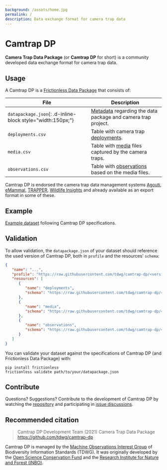 ```yaml
---
background: /assets/home.jpg
permalink: /
description: Data exchange format for camera trap data
---
```


# Camtrap DP

**Camera Trap Data Package** (or **Camtrap DP** for short) is a community developed data exchange format for camera trap data.

## Usage

A Camtrap DP is a [Frictionless Data Package](https://specs.frictionlessdata.io/data-package/) that consists of:

File | Description
--- | ---
`datapackage.json`{: .d-inline-block style="width:150px;"} | [Metadata](https://tdwg.github.io/camtrap-dp/metadata/) regarding the data package and camera trap project.
`deployments.csv` | Table with camera trap [deployments](https://tdwg.github.io/camtrap-dp/data/#deployments).
`media.csv` | Table with [media](https://tdwg.github.io/camtrap-dp/data/#media) files captured by the camera traps.
`observations.csv` | Table with [observations](https://tdwg.github.io/camtrap-dp/data/#observations) based on the media files.

Camtrap DP is endorsed the camera trap data management systems [Agouti](https://www.agouti.eu/), [eMammal](https://emammal.si.edu/), [TRAPPER](https://doi.org/10.1111/2041-210X.12571), [Wildlife Insights](https://www.wildlifeinsights.org/) and already available as an export format in some of these.

## Example

[Example dataset](https://github.com/tdwg/camtrap-dp/tree/main/example) following Camtrap DP specifications.

## Validation

To allow validation, the `datapackage.json` of your dataset should reference the used version of Camtrap DP, both in `profile` and the resources' `schema`:

```json
{
   "name": "...",
   "profile": "https://raw.githubusercontent.com/tdwg/camtrap-dp/<version>/camtrap-dp-profile.json",
   "resources": [
      {
         "name": "deployments",
         "schema": "https://raw.githubusercontent.com/tdwg/camtrap-dp/<version>/deployments-table-schema.json"
      },
      {
         "name": "media",
         "schema": "https://raw.githubusercontent.com/tdwg/camtrap-dp/<version>/media-table-schema.json"
      },
      {
         "name": "observations",
         "schema": "https://raw.githubusercontent.com/tdwg/camtrap-dp/<version>/observations-table-schema.json"
      }
   ]
}
```

You can validate your dataset against the specifications of Camtrap DP (and Frictionless Data Package) with:

```shell
pip install frictionless
frictionless validate path/to/your/datapackage.json
```

## Contribute

Questions? Suggestions? Contribute to the development of Camtrap DP by watching the [repository](https://github.com/tdwg/camtrap-dp) and participating in [issue discussions](https://github.com/tdwg/camtrap-dp/issues).

## Recommended citation

> Camtrap DP Development Team (2021) Camera Trap Data Package <https://github.com/tdwg/camtrap-dp>

Camtrap DP is managed by the [Machine Observations Interest Group](https://www.tdwg.org/community/mobs/) of Biodiversity Information Standards (TDWG). It was originally developed by the [Open Science Conservation Fund](https://os-conservation.org/) and the [Research Institute for Nature and Forest (INBO)](https://inbo.be/en).
